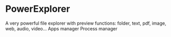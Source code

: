 # PowerExplorer
A very powerful file explorer with preview functions: folder, text, pdf, image, web, audio, video...
Apps manager
Process manager


